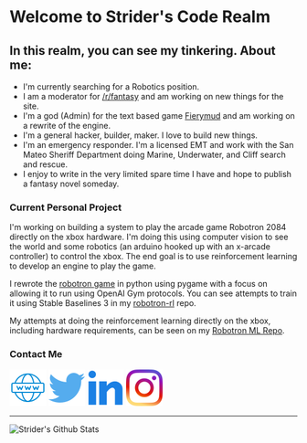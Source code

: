 # Welcome to Strider's Code Realm

## In this realm, you can see my tinkering. About me:

- I'm currently searching for a Robotics position.
- I am a moderator for [/r/fantasy](https://www.reddit.com/r/fantasy/) and am working on new things for the site.
- I'm a god (Admin) for the text based game [Fierymud](https://www.fierymud.org) and am working on a rewrite of the engine.
- I'm a general hacker, builder, maker. I love to build new things.
- I'm an emergency responder. I'm a licensed EMT and work with the San Mateo Sheriff Department doing Marine, Underwater, and Cliff search and rescue.
- I enjoy to write in the very limited spare time I have and hope to publish a fantasy novel someday.

### Current Personal Project
I'm working on building a system to play the arcade game Robotron 2084 directly on the xbox hardware.  I'm doing this using computer vision to see the world and some robotics (an arduino hooked up with an x-arcade controller) to control the xbox.  The end goal is to use reinforcement learning to develop an engine to play the game.

I rewrote the [robotron game](https://github.com/stridera/robotron-2084) in python using pygame with a focus on allowing it to run using OpenAI Gym protocols.  You can see attempts to train it using Stable Baselines 3 in my [robotron-rl](https://github.com/stridera/robotron-rl) repo.

My attempts at doing the reinforcement learning directly on the xbox, including hardware requirements, can be seen on my [Robotron ML Repo](https://github.com/stridera/robotron).

### Contact Me

[![website](icons/globe_icon.png)][website]
[![twitter](icons/twitter_icon.png)][twitter]
[![linkedin](icons/linkedin_icon.png)][linkedin]
[![instagram](icons/instagram_icon.png)][instagram]

---

<img align="left" alt="Strider's Github Stats" src="https://github-readme-stats.vercel.app/api?username=stridera&show_icons=true&hide_border=true" />

[website]: https://stridera.com
[twitter]: https://twitter.com/stridera
[linkedin]: https://linkedin.com/in/stridera
[instagram]: https://instagram.com/utaboshi
